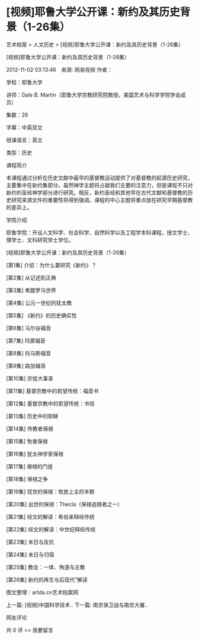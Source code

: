 # [视频]耶鲁大学公开课：新约及其历史背景（1-26集）

艺术档案 > 人文历史 > [视频]耶鲁大学公开课：新约及其历史背景（1-26集）

[视频]耶鲁大学公开课：新约及其历史背景（1-26集）

2012-11-02 03:13:46　来源: 网易视频 作者：



  学校：耶鲁大学

讲师：Dale B. Martin（耶鲁大学宗教研究院教授，美国艺术与科学学院学会成员）

集数：26

字幕：中英双文

授课语言：英文

类型：历史

课程简介

本课程通过分析在历史文献中最早的基督教运动提供了对基督教的起源历史研究，主要集中在新约集部分。虽然神学主题将占据我们主要的注意力，但是课程不只对新约的圣经神学部分进行研究。相反，新约圣经和其他早在古代文献和基督教的历史研究来源文件的重要性将得到强调。课程的中心主题将重点放在研究早期基督教的差异上。

学院介绍

耶鲁学院：开设人文科学、社会科学、自然科学以及工程学本科课程，授文学士、理学士、文科研究学士学位。

  [视频]耶鲁大学公开课：新约及其历史背景（1-26集）

[第1集] 介绍：为什么要研究《新约》？  

[第2集] 从记述到正典  

[第3集] 希腊罗马世界  

[第4集] 公元一世纪的犹太教  

[第5集] 《新约》的历史确实性  

[第6集] 马尔谷福音  

[第7集] 玛窦福音  

[第8集] 托马斯福音  

[第9集] 路加福音  

[第10集] 宗徒大事录  

[第11集] 基督宗教中的若望传统：福音书  

[第12集] 基督宗教中的若望传统：书信  

[第13集] 历史中的耶稣  

[第14集] 传教者保禄  

[第15集] 牧者保禄  

[第16集] 犹太神学家保禄  

[第17集] 保禄的门徒  

[第18集] 保禄之争  

[第19集] 现世的保禄：牧放上主的羊群  

[第20集] 出世的保禄：Thecla（保禄追随者之一）  

[第21集] 经文的解读：希伯来释经传统  

[第22集] 经文的解读：中世纪释经传统  

[第23集] 末日与反抗  

[第24集] 末日与归宿  

[第25集] 教会：一体、殉道与主教  

[第26集] 新约的再生与后现代”解读

  图文整理︱artda.cn艺术档案网

上一篇: [视频]中国科学技术..  下一篇: 南京保卫战与南京大屠..   

网友评论

共 0 评 >>  我要留言